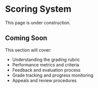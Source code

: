 # Scoring System

This page is under construction.

## Coming Soon

This section will cover:
- Understanding the grading rubric
- Performance metrics and criteria
- Feedback and evaluation process
- Grade tracking and progress monitoring
- Appeals and review procedures
